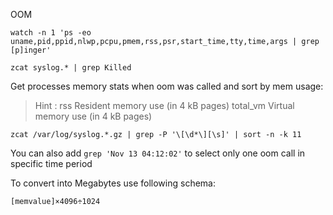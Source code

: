 OOM

```
watch -n 1 'ps -eo uname,pid,ppid,nlwp,pcpu,pmem,rss,psr,start_time,tty,time,args | grep [p]inger'
```

```
zcat syslog.* | grep Killed
```

Get processes memory stats when oom was called and sort by mem usage:

> Hint :
> rss Resident memory use (in 4 kB pages)
> total_vm Virtual memory use (in 4 kB pages)

```
zcat /var/log/syslog.*.gz | grep -P '\[\d*\][\s]' | sort -n -k 11
```
You can also add `grep 'Nov 13 04:12:02'` to select only one oom call in specific time period

To convert into Megabytes use following schema:

```
[memvalue]×4096÷1024
```
